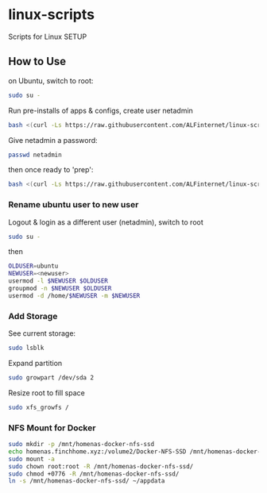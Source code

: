 # linux-scripts
Scripts for Linux SETUP

## How to Use
on Ubuntu, switch to root:
```bash
sudo su -
```

Run pre-installs of apps & configs, create user netadmin
```bash
bash <(curl -Ls https://raw.githubusercontent.com/ALFinternet/linux-scripts/master/ubuntu-install.sh)
```

Give netadmin a password:
```bash
passwd netadmin
```

then once ready to 'prep':

```bash
bash <(curl -Ls https://raw.githubusercontent.com/ALFinternet/linux-scripts/master/ubuntu-sysprep.sh)
```

### Rename ubuntu user to new user
Logout & login as a different user (netadmin), switch to root
```bash
sudo su -
```
then
```bash
OLDUSER=ubuntu
NEWUSER=<newuser>
usermod -l $NEWUSER $OLDUSER
groupmod -n $NEWUSER $OLDUSER
usermod -d /home/$NEWUSER -m $NEWUSER
```

### Add Storage

See current storage:
```bash
sudo lsblk
```

Expand partition
```bash
sudo growpart /dev/sda 2
```

Resize root to fill space
```bash
sudo xfs_growfs /
```

### NFS Mount for Docker
```bash
sudo mkdir -p /mnt/homenas-docker-nfs-ssd
echo homenas.finchhome.xyz:/volume2/Docker-NFS-SSD /mnt/homenas-docker-nfs-ssd nfs auto,defaults,nofail 0 0 | sudo tee -a /etc/fstab
sudo mount -a
sudo chown root:root -R /mnt/homenas-docker-nfs-ssd/
sudo chmod +0776 -R /mnt/homenas-docker-nfs-ssd/
ln -s /mnt/homenas-docker-nfs-ssd/ ~/appdata
```
